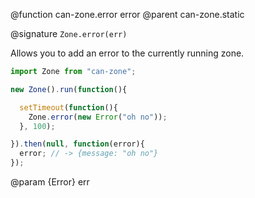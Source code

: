 @function can-zone.error error
@parent can-zone.static

@signature `Zone.error(err)`

Allows you to add an error to the currently running zone.

```javascript
import Zone from "can-zone";

new Zone().run(function(){

  setTimeout(function(){
    Zone.error(new Error("oh no"));
  }, 100);

}).then(null, function(error){
  error; // -> {message: "oh no"}
});
```

@param {Error} err
